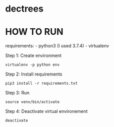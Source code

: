 # dectrees

HOW TO RUN
==========

requirements:
    - python3 (I used 3.7.4)
    - virtualenv

Step 1: Create environment

    virtualenv -p python env

Step 2: Install requirements

    pip3 install -r requirements.txt

Step 3: Run

    source venv/bin/activate

Step 4: Deactivate virtual environement

    deactivate